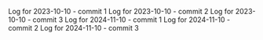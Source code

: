 Log for 2023-10-10 - commit 1
Log for 2023-10-10 - commit 2
Log for 2023-10-10 - commit 3
Log for 2024-11-10 - commit 1
Log for 2024-11-10 - commit 2
Log for 2024-11-10 - commit 3
